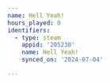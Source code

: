 ```yaml
---
name: Hell Yeah!
hours_played: 0
identifiers:
  - type: steam
    appid: '205230'
    name: Hell Yeah!
    synced_on: '2024-07-04'

---
```

